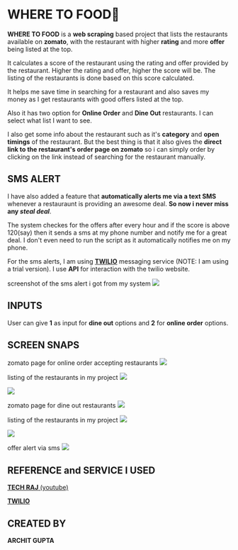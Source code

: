 # **WHERE TO FOOD🌮**

**WHERE TO FOOD** is a **web scraping** based project that lists the restaurants available on **zomato**, with the restaurant with higher **rating** and more **offer** being listed at the top.

It calculates a score of the restaurant using the rating and offer provided by the restaurant. Higher the rating and offer, higher the score will be. The listing of the restaurants is done based on this score calculated.

It helps me save time in searching for a restaurant and also saves my money as I get restaurants with good offers listed at the top.

Also it has two option for **Online Order** and **Dine Out** restaurants. I can select what list I want to see.

I also get some info about the restaurant such as it's **category** and **open timings** of the restaurant.
But the best thing is that it also gives the **direct link to the restaurant's order page on zomato** so i can simply order by clicking on the link instead of searching for the restaurant manually.

## SMS ALERT

I have also added a feature that **automatically alerts me via a text SMS** whenever a restauraunt is providing an awesome deal. **So now i never miss any _steal deal_**.

The system checkes for the offers after every hour and if the score is above 120(say) then it sends a sms at my phone number and notify me for a great deal.
I don't even need to run the script as it automatically notifies me on my phone.

For the sms alerts, I am using [**TWILIO**](https://www.twilio.com/) messaging service (NOTE: I am using a trial version). I use **API** for interaction with the twilio website.

screenshot of the sms alert i got from my system
![](screensnaps/sms1.jpeg)

## INPUTS

User can give **1** as input for **dine out** options and **2** for **online order** options.

## SCREEN SNAPS

zomato page for online order accepting restaurants
![](screensnaps/zomato_online_order_page.png)

listing of the restaurants in my project
![](screensnaps/online_order_1.png)

![](screensnaps/online_order_2.png)

zomato page for dine out restaurants
![](screensnaps/zomato_dine_out_page.png)

listing of the restaurants in my project
![](screensnaps/dine_out_1.png)

![](screensnaps/dine_out_2.png)

offer alert via sms
![](screensnaps/sms2.jpeg)

## REFERENCE and SERVICE I USED

[**TECH RAJ** (youtube)](https://www.youtube.com/watch?v=r1T_Q24Ucng&feature=youtu.be)

[**TWILIO**](https://www.twilio.com/)

## CREATED BY

**ARCHIT GUPTA**
 